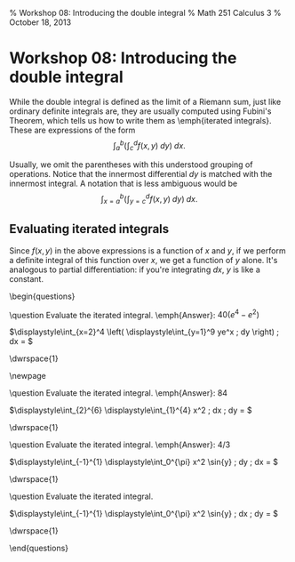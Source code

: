 % Workshop 08: Introducing the double integral
% Math 251 Calculus 3
% October 18, 2013

# Workshop 08: Introducing the double integral

While the double integral is defined as the limit of a Riemann sum, just like ordinary definite integrals are, they are usually computed using Fubini's Theorem, which tells us how to write them as \emph{iterated integrals}. These are expressions of the form
$$ \int_a^b \left( \int_c^d f(x,y) \; dy \right) \; dx. $$

Usually, we omit the parentheses with this understood grouping of operations. Notice that the innermost differential $dy$ is matched with the innermost integral. A notation that is less ambiguous would be
$$ \int_{x=a}^b \left( \int_{y=c}^d f(x,y) \; dy \right) \; dx. $$

## Evaluating iterated integrals

Since $f(x,y)$ in the above expressions is a function of $x$ and $y$, if we perform a definite integral of this function over $x$, we get a function of $y$ alone. It's analogous to partial differentiation: if you're integrating $dx$, $y$ is like a constant.

\begin{questions}

\question Evaluate the iterated integral. \emph{Answer}: $40(e^4 - e^2)$

$\displaystyle\int_{x=2}^4 \left( \displaystyle\int_{y=1}^9 ye^x \; dy \right) \; dx = $

\dwrspace{1}

\newpage

\question Evaluate the iterated integral. \emph{Answer}: 84

$\displaystyle\int_{2}^{6} \displaystyle\int_{1}^{4} x^2 \; dx \; dy = $

\dwrspace{1}



\question Evaluate the iterated integral. \emph{Answer}: 4/3

$\displaystyle\int_{-1}^{1} \displaystyle\int_0^{\pi} x^2 \sin{y} \; dy \; dx = $

\dwrspace{1}

\question Evaluate the iterated integral. 

$\displaystyle\int_{-1}^{1} \displaystyle\int_0^{\pi} x^2 \sin{y} \; dx \; dy = $

\dwrspace{1}

\end{questions}
